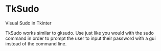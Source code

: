 # TkSudo
Visual Sudo in Tkinter

TkSudo works similar to gksudo. Use just like you would with the sudo command in order to prompt the user to input their password with a gui instead of the command line.
